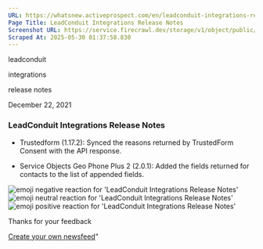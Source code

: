 ```yaml
---
URL: https://whatsnew.activeprospect.com/en/leadconduit-integrations-release-notes-11
Page Title: LeadConduit Integrations Release Notes
Screenshot URL: https://service.firecrawl.dev/storage/v1/object/public/media/screenshot-e19cec18-37ab-490c-92bf-8d8f6f606947.png
Scraped At: 2025-05-30 01:37:58.830
---
```

leadconduit





integrations





release notes



December 22, 2021

### LeadConduit Integrations Release Notes

- Trustedform (1.17.2): Synced the reasons returned by TrustedForm Consent with the API response.

- Service Objects Geo Phone Plus 2 (2.0.1): Added the fields returned for contacts to the list of appended fields.


![emoji negative reaction for 'LeadConduit Integrations Release Notes'](https://app.getbeamer.com/images/emojiNeg.svg)![emoji neutral reaction for 'LeadConduit Integrations Release Notes'](https://app.getbeamer.com/images/emojiNeut.svg)![emoji positive reaction for 'LeadConduit Integrations Release Notes'](https://app.getbeamer.com/images/emojiPos.svg)

Thanks for your feedback

[Create your own newsfeed](https://www.getbeamer.com/?ref=watermark_MErKJCnu12412_public&company=ActiveProspect&watermarkRef=create&utm_term=MErKJCnu12412&utm_content=ActiveProspect&utm_source=standalone&utm_medium=footer&utm_campaign=create)"

